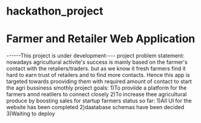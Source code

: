 # hackathon_project
# Farmer and Retailer Web Application
------This project is under development----
project problem statement:
 nowadays agricultural activite's success is mainly based on the farmer's contact with the retaliers/traders.
 but as we know it fresh farmers find it hard to earn trust of retailers and to find more contacts.
 Hence this app is targeted towards prooviding them with required amount of contact to start the agri bussiness smothly
project goals:
1)To proviide a platform for the farmers annd reatilers to connect closely
2)To increase thee agricultural produce by boosting sales for startup farmers
status so far:
1)All UI for the website has been completed
2)daatabase schemas have been decided
3)Waiting to deploy

